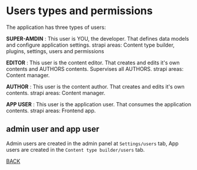 # Users types and permissions

The application has three types of users:

**SUPER-AMDIN** : This user is YOU, the developer. That defines data models and configure application settings.
strapi areas: Content type builder, plugins, settings, users and permissions

**EDITOR** : This user is the content editor. That creates and edits it's own contents and AUTHORS contents. Supervises all AUTHORS.
strapi areas: Content manager.

**AUTHOR** : This user is the content author. That creates and edits it's own contents.
strapi areas: Content manager.

**APP USER** : This user is the application user. That consumes the application contents.
strapi areas: Frontend app.

## admin user and app user

Admin users are created in the admin panel at `Settings/users` tab, App users are created in the `Content type builder/users` tab.

[BACK](./readme.md)